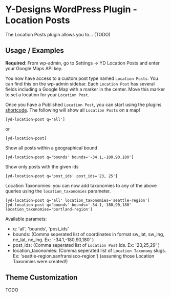 # Y-Designs WordPress Plugin - Location Posts
The Location Posts plugin allows you to... (TODO)

## Usage / Examples
**Required**: From wp-admin, go to Settings -> YD Location Posts and enter your Google Maps API key.

You now have access to a custom post type named `Location Posts`. You can find this on the wp-admin sidebar. Each `Location Post` has several fields including a Google Map with a marker in the center. Move this marker to set a location for your `Location Post`.

Once you have a Published `Location Post`, you can start using the plugins [shortcode](https://codex.wordpress.org/Shortcode_API). The following will show all `Location Posts` on a map!
```
[yd-location-post q='all']
```
or
```
[yd-location-post]
```
Show all posts within a geographical bound
```
[yd-location-post q='bounds' bounds='-34.1,-180,90,180']
```
Show only posts with the given ids
```
[yd-location-post q='post_ids' post_ids='23, 25']
```

Location Taxonomies: you can now add taxonomies to any of the above queries using the `location_taxonomies` parameter.
```
[yd-location-post q='all' location_taxonomies='seattle-region']
[yd-location-post q='bounds' bounds='-34.1,-180,90,180' location_taxonomies='portland-region']
```

Available paramets:
- q: 'all', 'bounds', 'post_ids'
- bounds: (Comma seperated list of coordinates in format sw_lat, sw_lng, ne_lat, ne_lng. Ex: '-34.1,-180,90,180' )
- post_ids: (Comma seperated list of `Location Post` ids. Ex: '23,25,29' )
- location_taxonomies: (Comma seperated list of `Location Taxonomy` slugs. Ex: 'seattle-region,sanfransisco-region') (assuming those Location Taxonmies were created!)

## Theme Customization
TODO